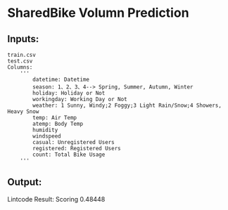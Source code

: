 # SharedBike Volumn Prediction

## Inputs:
	train.csv
	test.csv
	Columns:
		'''
			datetime: Datetime
			season: 1、2、3、4--> Spring, Summer, Autumn, Winter
			holiday: Holiday or Not
			workingday: Working Day or Not
			weather: 1 Sunny, Windy;2 Foggy;3 Light Rain/Snow;4 Showers, Heavy Snow
			temp: Air Temp 
			atemp: Body Temp
			humidity
			windspeed
			casual: Unregistered Users
			registered: Registered Users
			count: Total Bike Usage
		'''

## Output:
Lintcode Result: Scoring 0.48448
